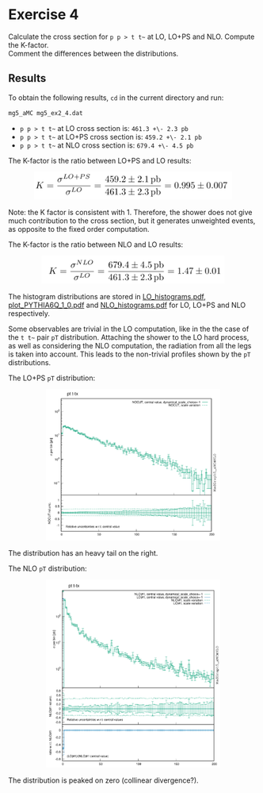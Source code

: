 # Exercise 4

Calculate the cross section for `p p > t t~` at LO, LO+PS and NLO. Compute the
K-factor.  
Comment the differences between the distributions.

## Results

To obtain the following results, `cd` in the current directory and run:

```bash
mg5_aMC mg5_ex2_4.dat
```

- `p p > t t~` at LO cross section is: `461.3 +\- 2.3 pb`
- `p p > t t~` at LO+PS cross section is: `459.2 +\- 2.1 pb`
- `p p > t t~` at NLO cross section is: `679.4 +\- 4.5 pb`

The K-factor is the ratio between LO+PS and LO results:

<div style="text-align:center">
<img src="K_factor_LO_PS.png" alt="K-factor LO+PS LO" width="400"/>
</div>

Note: the K factor is consistent with 1. Therefore, the shower does not give
much contribution to the cross section, but it generates unweighted events, as
opposite to the fixed order computation.

The K-factor is the ratio between NLO and LO results:

<div style="text-align:center">
<img src="K_factor_NLO.png" alt="K-factor NLO LO" width="370"/>
</div>

The histogram distributions are stored in
[LO_histograms.pdf](LO_histograms.pdf),
[plot_PYTHIA6Q_1_0.pdf](plot_PYTHIA6Q_1_0.pdf) and
[NLO_histograms.pdf](NLO_histograms.pdf) for LO, LO+PS and NLO respectively.

Some observables are trivial in the LO computation, like in the the case of the
`t t~` pair `pT` distribution.
Attaching the shower to the LO hard process, as well as considering the NLO
computation, the radiation from all the legs is taken into account. This leads
to the non-trivial profiles shown by the `pT` distributions.

The LO+PS `pT` distribution:

<div style="text-align:center">
<img src="pt_LO_PS.png" alt="pt LO+PS" width=70%/>
</div>

The distribution has an heavy tail on the right.

The NLO `pT` distribution:

<div style="text-align:center">
<img src="pt_NLO.png" alt="pt LO+PS" width=70%/>
</div>

The distribution is peaked on zero (collinear divergence?).
